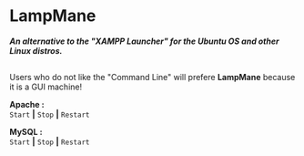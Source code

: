    
# LampMane

***An alternative to the "XAMPP Launcher" for the Ubuntu OS and other Linux distros.***  

##

Users who do not like the "Command Line" will prefere **LampMane** because it is a GUI machine! 

**Apache :**  
`Start` **|** `Stop` **|** `Restart`  

**MySQL :**  
`Start` **|** `Stop` **|** `Restart`  

##
